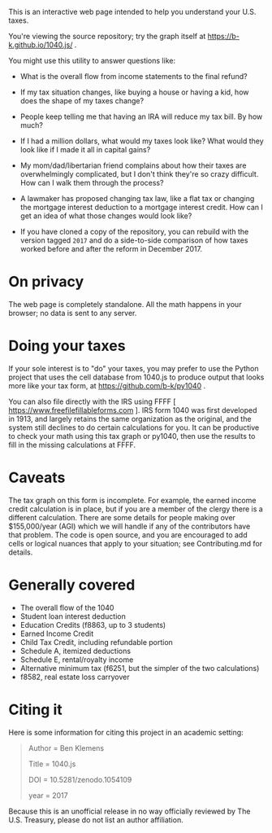 This is an interactive web page intended to help you understand your U.S. taxes.

You're viewing the source repository; try the graph itself at https://b-k.github.io/1040.js/ .

You might use this utility to answer questions like:

* What is the overall flow from income statements to the final refund?

* If my tax situation changes, like buying a house or having a kid, how does the shape of my taxes change?

* People keep telling me that having an IRA will reduce my tax bill. By how much?

* If I had a million dollars, what would my taxes look like? What would they look like
if I made it all in capital gains?

* My mom/dad/libertarian friend complains about how their taxes are overwhelmingly complicated, but I don't
think they're so crazy difficult. How can I walk them through the process?

* A lawmaker has proposed changing tax law, like a flat tax or changing the mortgage
interest deduction to a mortgage interest credit. How can I get an idea of what those
changes would look like?

* If you have cloned a copy of the repository, you can rebuild with the version tagged `2017` and do
a side-to-side comparison of how taxes worked before and after the reform in December 2017.

On privacy
========

The web page is completely standalone. All the math happens in your browser; no data
is sent to any server.


Doing your taxes
========

If your sole interest is to "do" your taxes, you may prefer to use the Python project
that uses the cell database from 1040.js to produce output that looks more like your
tax form, at https://github.com/b-k/py1040 .

You can also file directly with the IRS using FFFF [ https://www.freefilefillableforms.com ].
IRS form 1040 was first developed in 1913, and largely retains the same organization
as the original, and the system still declines to do certain calculations for you.
It can be productive to check your math
using this tax graph or py1040, then use the results to fill in the missing calculations
at FFFF.


Caveats
========

The tax graph on this form is incomplete. For example, the earned income credit
calculation is in place, but if you are a member of the clergy there is a different
calculation. There are some details for people making over $155,000/year (AGI) which we
will handle if any of the contributors have that problem. The code is open source,
and you are encouraged to add cells or logical nuances that apply to your situation;
see Contributing.md for details.

Generally covered
========

* The overall flow of the 1040
* Student loan interest deduction
* Education Credits (f8863, up to 3 students)
* Earned Income Credit
* Child Tax Credit, including refundable portion
* Schedule A, itemized deductions
* Schedule E, rental/royalty income
* Alternative minimum tax (f6251, but the simpler of the two calculations)
* f8582, real estate loss carryover

Citing it
========
Here is some information for citing this project in an academic setting:

> Author = Ben Klemens
>
> Title = 1040.js
>
> DOI = 10.5281/zenodo.1054109
>
> year = 2017

Because this is an unofficial release in no way officially reviewed by The U.S. Treasury, please do not list an author affiliation.
